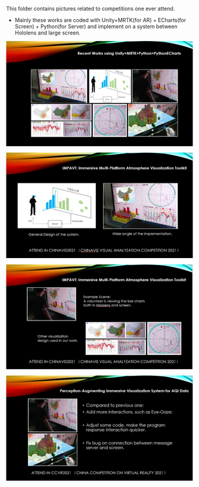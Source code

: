 This folder contains pictures related to competitions one ever attend.

- Mainly these works are coded with Unity+MRTK(for AR) + ECharts(for Screen) + Python(for Server) and implement on a system between Hololens and large screen.

![Image text](https://github.com/Quattro-NIVT/Temporary-Page-for-Current-Work/blob/main/Competiton-Works/FrontPage1.PNG)


![image](https://github.com/Quattro-NIVT/Temporary-Page-for-Current-Work/blob/main/Competiton-Works/FrontPage2.PNG)


![image](https://github.com/Quattro-NIVT/Temporary-Page-for-Current-Work/blob/main/Competiton-Works/FrontPage3.PNG)


![image](https://github.com/Quattro-NIVT/Temporary-Page-for-Current-Work/blob/main/Competiton-Works/FrontPage4.PNG)


